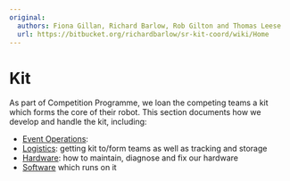 ```yaml
---
original:
  authors: Fiona Gillan, Richard Barlow, Rob Gilton and Thomas Leese
  url: https://bitbucket.org/richardbarlow/sr-kit-coord/wiki/Home
---
```

# Kit

As part of Competition Programme, we loan the competing teams a kit which forms
the core of their robot. This section documents how we develop and handle the
kit, including:

* [Event Operations](./event-operations/README.md): 
* [Logistics](./logistics/README.md): getting kit to/form teams as well as tracking and storage
* [Hardware](./hardware/README.md): how to maintain, diagnose and fix our hardware
* [Software](./software/README.md) which runs on it
